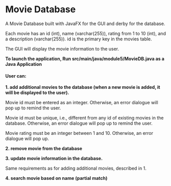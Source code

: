 # Movie Database

A Movie Database built with JavaFX for the GUI and derby for the database.

Each movie has an ​id ​(int), ​name (varchar(255)), ​rating​ from 1 to 10 (int), and a ​description​ (varchar(255)). id is the primary key in the movies table.

The GUI will display the movie information to the user.

**To launch the application, Run src/main/java/module5/MovieDB.java as a Java Application**

#### User can:

**1. add additional movies to the database (when a new movie is added, it will be displayed to the user).**

Movie id must be entered as an integer. Otherwise, an error dialogue will pop up to remind the user.

Movie id must be unique, i.e., different from any id of existing movies in the database. Otherwise, an error dialogue will pop up to remind the user.

Movie rating must be an integer between 1 and 10. Otherwise, an error dialogue will pop up.

**2. remove movie from the database**

**3. update movie information in the database.**

Same requirements as for adding additional movies, described in 1.

**4. search movie based on name (partial match)**